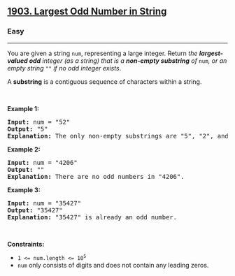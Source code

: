 <h2><a href="https://leetcode.com/problems/largest-odd-number-in-string/">1903. Largest Odd Number in String</a></h2><h3>Easy</h3><hr><div><p>You are given a string <code>num</code>, representing a large integer. Return <em>the <strong>largest-valued odd</strong> integer (as a string) that is a <strong>non-empty substring</strong> of </em><code>num</code><em>, or an empty string </em><code>""</code><em> if no odd integer exists</em>.</p>

<p>A <strong>substring</strong> is a contiguous sequence of characters within a string.</p>

<p>&nbsp;</p>
<p><strong class="example">Example 1:</strong></p>

<pre><strong>Input:</strong> num = "52"
<strong>Output:</strong> "5"
<strong>Explanation:</strong> The only non-empty substrings are "5", "2", and "52". "5" is the only odd number.
</pre>

<p><strong class="example">Example 2:</strong></p>

<pre><strong>Input:</strong> num = "4206"
<strong>Output:</strong> ""
<strong>Explanation:</strong> There are no odd numbers in "4206".
</pre>

<p><strong class="example">Example 3:</strong></p>

<pre><strong>Input:</strong> num = "35427"
<strong>Output:</strong> "35427"
<strong>Explanation:</strong> "35427" is already an odd number.
</pre>

<p>&nbsp;</p>
<p><strong>Constraints:</strong></p>

<ul>
	<li><code>1 &lt;= num.length &lt;= 10<sup>5</sup></code></li>
	<li><code>num</code> only consists of digits and does not contain any leading zeros.</li>
</ul>
</div>
